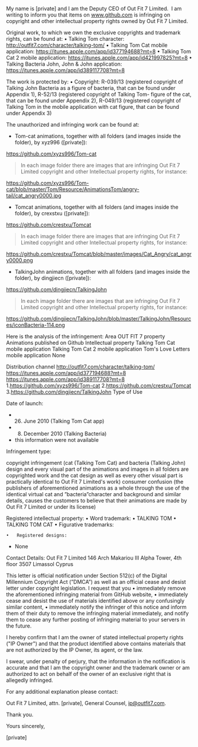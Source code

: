 My name is [private] and I am the Deputy CEO of Out Fit 7 Limited.  I am writing to inform you that items on www.github.com is infringing on copyright and other intellectual property rights owned by Out Fit 7 Limited.

Original work, to which we own the exclusive copyrights and trademark rights, can be found at:
	•	Talking Tom character: http://outfit7.com/character/talking-tom/ 
	•	Talking Tom Cat mobile application: https://itunes.apple.com/app/id377194688?mt=8
	•	Talking Tom Cat 2 mobile application: https://itunes.apple.com/app/id421997825?mt=8
	•	Talking Bacteria John, John & John application: https://itunes.apple.com/app/id389117708?mt=8

The work is protected by:
	•	Copyright: R-039/13 (registered copyright of Talking John Bacteria as a figure of bacteria, that can be found under Appendix 1), R-52/13 (registered copyright of Talking Tom- figure of the cat, that can be found under Appendix 2), R-049/13 (registered copyright of Talking Tom in the mobile application with cat figure, that can be found under Appendix 3) 

The unauthorized and infringing work can be found at:
- Tom-cat animations, together with all folders (and images inside the folder), by xyz996 ([private]): 

https://github.com/xyzs996/Tom-cat

> In each image folder there are images that are infringing Out Fit 7 Limited copyright and other Intellectual property rights, for instance: 

https://github.com/xyzs996/Tom-cat/blob/master/Tom/Resource/AnimationsTom/angry-tail/cat_angry0000.jpg

- Tomcat animations, together with all folders (and images inside the folder), by crexstxu ([private]): 

https://github.com/crestxu/Tomcat

> In each image folder there are images that are infringing Out Fit 7 Limited copyright and other Intellectual property rights, for instance: 

https://github.com/crestxu/Tomcat/blob/master/images/Cat_Angry/cat_angry0000.png

- TalkingJohn animations, together with all folders (and images inside the folder), by dingjiecn ([private]): 

https://github.com/dingjiecn/TalkingJohn

> In each image folder there are images that are infringing Out Fit 7 Limited copyright and other Intellectual property rights, for instance: 

https://github.com/dingjiecn/TalkingJohn/blob/master/TalkingJohn/Resources/iconBacteria-114.png

Here is the analysis of the infringement:
Area
OUT FIT 7 property
Animations published on Github
Intellectual property
Talking Tom Cat mobile application
Talking Tom Cat 2 mobile application
Tom's Love Letters mobile application
None

Distribution channel
http://outfit7.com/character/talking-tom/
https://itunes.apple.com/app/id377194688?mt=8
https://itunes.apple.com/app/id389117708?mt=8
1.https://github.com/xyzs996/Tom-cat
2.https://github.com/crestxu/Tomcat
3.https://github.com/dingjiecn/TalkingJohn
Type of Use

Date of launch:
- 26. June 2010 (Talking Tom Cat app)
- 8. December 2010 (Talking Bacteria)
- this information were not available

Infringement type:

copyright infringement (cat (Talking Tom Cat) and bacteria (Talking John) design and every visual part of the  animations and images in all folders are copyrighted work and the cat design as well as every other visual part is practically identical to Out Fit 7 Limited's work) consumer confusion (the  publishers of aforementioned animations as a whole through the use of the identical virtual cat and ”bacteria”character and background and similar details, causes the customers to believe that  their animations are made by Out Fit 7 Limited or under its license)

Registered intellectual property:
	•	Word trademark:
	•	TALKING TOM
	•	TALKING TOM CAT
	•	Figurative trademarks:
 
 	•	Registered designs:

- None   

Contact Details:
Out Fit 7 Limited
146 Arch Makariou III
Alpha Tower, 4th floor
3507 Limassol
Cyprus

This letter is official notification under Section 512(c) of the Digital Millennium Copyright Act (”DMCA”) as well as an official cease and desist letter under copyright legislation. I request that you 
	•	immediately remove the aforementioned infringing material from GitHub website,
	•	immediately cease and desist the use of materials identified above or any confusingly similar content,
	•	immediately notify the infringer of this notice and inform them of their duty to remove the infringing material immediately, and notify them to cease any further posting of infringing material to your servers in the future.

I hereby confirm that I am the owner of stated intellectual property rights ("IP Owner") and that the product identified above contains materials that are not authorized by the IP Owner, its agent, or the law.

I swear, under penalty of perjury, that the information in the notification is accurate and that I am the copyright owner and the trademark owner or am authorized to act on behalf of the owner of an exclusive right that is allegedly infringed. 

For any additional explanation please contact: 

Out Fit 7 Limited, attn. [private], General Counsel, ip@outfit7.com.

Thank you.

Yours sincerely,

[private]
